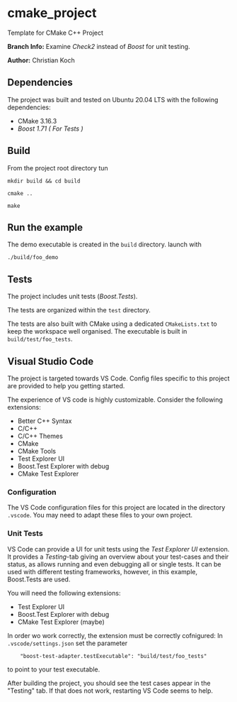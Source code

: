 cmake_project
=============

Template for CMake C++ Project

**Branch Info:** Examine *Check2* instead of *Boost* for unit testing.

**Author:** Christian Koch


Dependencies
------------

The project was built and tested on Ubuntu 20.04 LTS with the following dependencies:
 - CMake 3.16.3
 - _Boost 1.71 ( For Tests )_
 

Build
-----

From the project root directory tun
```
mkdir build && cd build
```

```
cmake ..
```

```
make
```

Run the example
---------------
The demo executable is created in the `build` directory. launch with

```./build/foo_demo```

Tests
-----
The project includes unit tests (*Boost.Tests*).

The tests are organized within the `test` directory.

The tests are also built with CMake using a dedicated `CMakeLists.txt` to keep the workspace well organised. The executable is built in `build/test/foo_tests`.

Visual Studio Code
------------------
The project is targeted towards VS Code. Config files specific to this project are provided to help you getting started. 

The experience of VS code is highly customizable. Consider the following extensions:
 - Better C++ Syntax
 - C/C++
 - C/C++ Themes
 - CMake
 - CMake Tools
 - Test Explorer UI
 - Boost.Test Explorer with debug
 - CMake Test Explorer

### Configuration
The VS Code configuration files for this project are located in the directory `.vscode`. You may need to adapt these files to your own project.

### Unit Tests

VS Code can provide a UI for unit tests using the *Test Explorer UI* extension. It provides a *Testing*-tab giving an overview about your test-cases and their status, as allows running and even debugging all or single tests. It can be used with different testing frameworks, however, in this example, Boost.Tests are used. 

You will need the following extensions:
 - Test Explorer UI
 - Boost.Test Explorer with debug
 - CMake Test Explorer (maybe)

In order wo work correctly, the extension must be correctly cofnigured: In `.vscode/settings.json` set the parameter
```
    "boost-test-adapter.testExecutable": "build/test/foo_tests"
```
to point to your test executable.

After building the project, you should see the test cases appear in the "Testing" tab. If that does not work, restarting VS Code seems to help. 










